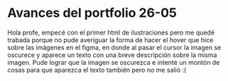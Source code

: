 # Avances del portfolio 26-05
Hola profe, empecé con el primer html de ilustraciones pero me quedé trabada porque no pude averiguar la forma de hacer el hover que hice sobre las imágenes en el figma, en donde al pasar el cursor la imagen se oscurece y aparece un texto con una breve descripción sobre la misma imagen. Pude lograr que la imagen se oscurezca e intenté un montón de cosas para que aparezca el texto también pero no me salió :(
